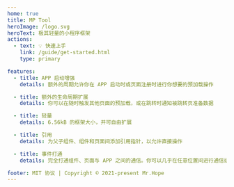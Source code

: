 ```yaml
---
home: true
title: MP Tool
heroImage: /logo.svg
heroText: 极其轻量的小程序框架
actions:
  - text: 💡 快速上手
    link: /guide/get-started.html
    type: primary

features:
  - title: APP 启动增强
    details: 额外的周期允许你在 APP 启动时或页面注册时进行你想要的预加载操作

  - title: 额外的生命周期扩展
    details: 你可以在随时触发其他页面的预加载，或在跳转时通知被跳转页准备数据

  - title: 轻量
    details: 6.56kB 的框架大小，并可自由扩展

  - title: 引用
    details: 为父子组件、组件和页面间添加引用指针，以允许直接操作

  - title: 事件打通
    details: 完全打通组件、页面与 APP 之间的通信。你可以几乎在任意位置间进行通信或触发事件

footer: MIT 协议 | Copyright © 2021-present Mr.Hope
---
```

